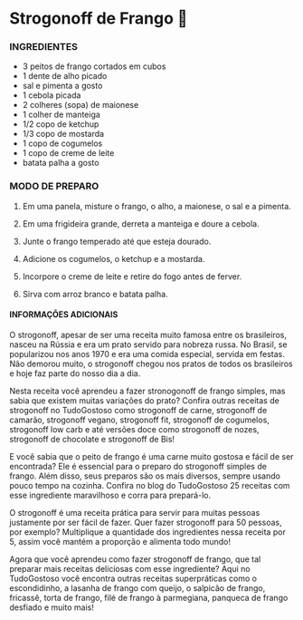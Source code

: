 # Strogonoff de Frango 🐔
### INGREDIENTES
- 3 peitos de frango cortados em cubos
- 1 dente de alho picado
- sal e pimenta a gosto
- 1 cebola picada
- 2 colheres (sopa) de maionese
- 1 colher de manteiga
- 1/2 copo de ketchup
- 1/3 copo de mostarda
- 1 copo de cogumelos
- 1 copo de creme de leite
- batata palha a gosto


### MODO DE PREPARO

1. Em uma panela, misture o frango, o alho, a maionese, o sal e a pimenta.

2. Em uma frigideira grande, derreta a manteiga e doure a cebola.

3. Junte o frango temperado até que esteja dourado.

4. Adicione os cogumelos, o ketchup e a mostarda.

5. Incorpore o creme de leite e retire do fogo antes de ferver.

6. Sirva com arroz branco e batata palha.

#### INFORMAÇÕES ADICIONAIS
O strogonoff, apesar de ser uma receita muito famosa entre os brasileiros, nasceu na Rússia e era um prato servido para nobreza russa. No Brasil, se popularizou nos anos 1970 e era uma comida especial, servida em festas. Não demorou muito, o strogonoff chegou nos pratos de todos os brasileiros e hoje faz parte do nosso dia a dia. 

Nesta receita você aprendeu a fazer stronogonoff de frango simples, mas sabia que existem muitas variações do prato? Confira outras receitas de strogonoff no TudoGostoso como strogonoff de carne, strogonoff de camarão, strogonoff vegano, strogonoff fit, strogonoff de cogumelos, strogonoff low carb e até versões doce como strogonoff de nozes, strogonoff de chocolate e strogonoff de Bis!

E você sabia que o peito de frango é uma carne muito gostosa e fácil de ser encontrada? Ele é essencial para o preparo do strogonoff simples de frango. Além disso, seus preparos são os mais diversos, sempre usando pouco tempo na cozinha. Confira no blog do TudoGostoso 25 receitas com esse ingrediente maravilhoso e corra para prepará-lo. 

O strogonoff é uma receita prática para servir para muitas pessoas justamente por ser fácil de fazer. Quer fazer strogonoff para 50 pessoas, por exemplo? Multiplique a quantidade dos ingredientes nessa receita por 5, assim você mantém a proporção e alimenta todo mundo!

Agora que você aprendeu como fazer strogonoff de frango, que tal preparar mais receitas deliciosas com esse ingrediente? Aqui no TudoGostoso você encontra outras receitas superpráticas como o escondidinho, a lasanha de frango com queijo, o salpicão de frango, fricassê, torta de frango, filé de frango à parmegiana, panqueca de frango desfiado e muito mais!
